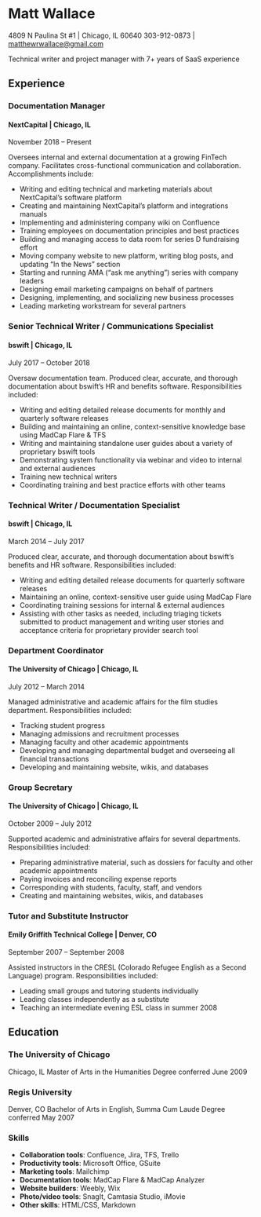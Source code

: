 # Matt Wallace
4809 N Paulina St #1 | Chicago, IL 60640 303-912-0873 | matthewrwallace@gmail.com

Technical writer and project manager with 7+ years of SaaS experience

## Experience

### Documentation Manager

#### NextCapital | Chicago, IL
November 2018 – Present

Oversees internal and external documentation at a growing FinTech company. Facilitates cross-functional communication and collaboration. Accomplishments include:
- Writing and editing technical and marketing materials about NextCapital’s software platform
- Creating and maintaining NextCapital’s platform and integrations manuals
- Implementing and administering company wiki on Confluence
- Training employees on documentation principles and best practices
- Building and managing access to data room for series D fundraising effort
- Moving company website to new platform, writing blog posts, and updating “In the News” section
- Starting and running AMA (“ask me anything”) series with company leaders
- Designing email marketing campaigns on behalf of partners
- Designing, implementing, and socializing new business processes
- Leading marketing workstream for several partners


### Senior Technical Writer / Communications Specialist

#### bswift | Chicago, IL
July 2017 – October 2018

Oversaw documentation team. Produced clear, accurate, and thorough documentation about bswift’s HR and benefits software. Responsibilities included:
- Writing and editing detailed release documents for monthly and quarterly software releases
- Building and maintaining an online, context-sensitive knowledge base using MadCap Flare & TFS
- Writing and maintaining standalone user guides about a variety of proprietary bswift tools
- Demonstrating system functionality via webinar and video to internal and external audiences
- Training new technical writers
- Coordinating training and best practice efforts with other teams


### Technical Writer / Documentation Specialist

#### bswift | Chicago, IL
March 2014 – July 2017

Produced clear, accurate, and thorough documentation about bswift’s benefits and HR software. Responsibilities included:
- Writing and editing detailed release documents for quarterly software releases
- Maintaining an online, context-sensitive user guide using MadCap Flare
- Coordinating training sessions for internal & external audiences
- Assisting with other tasks as needed, including triaging tickets submitted to product management and writing user stories and acceptance criteria for proprietary provider search tool

### Department Coordinator

#### The University of Chicago | Chicago, IL
July 2012 – March 2014

Managed administrative and academic affairs for the film studies department. Responsibilities included:
- Tracking student progress
- Managing admissions and recruitment processes
- Managing faculty and other academic appointments
- Developing and managing departmental budget and overseeing all financial transactions
- Developing and maintaining website, wikis, and databases

### Group Secretary

#### The University of Chicago | Chicago, IL
October 2009 – July 2012

Supported academic and administrative affairs for several departments. Responsibilities included:
- Preparing administrative material, such as dossiers for faculty and other academic appointments
- Paying invoices and reconciling expense reports
- Corresponding with students, faculty, staff, and vendors
- Creating and maintaining websites, wikis, and databases

### Tutor and Substitute Instructor

#### Emily Griffith Technical College | Denver, CO
September 2007 – September 2008

Assisted instructors in the CRESL (Colorado Refugee English as a Second Language) program. Responsibilities included:
- Leading small groups and tutoring students individually
- Leading classes independently as a substitute
- Teaching an intermediate evening ESL class in summer 2008


## Education
### The University of Chicago
Chicago, IL
Master of Arts in the Humanities
Degree conferred June 2009

### Regis University
Denver, CO
Bachelor of Arts in English, Summa Cum Laude
Degree conferred May 2007

### Skills
- **Collaboration tools**: Confluence, Jira, TFS, Trello
- **Productivity tools**: Microsoft Office, GSuite
- **Marketing tools**: Mailchimp
- **Documentation tools**: MadCap Flare & MadCap Analyzer
- **Website builders**: Weebly, Wix
- **Photo/video tools**: SnagIt, Camtasia Studio, iMovie
- **Other skills**: HTML/CSS, Markdown

